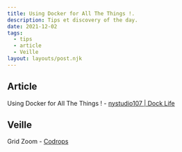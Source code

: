 ```yaml
---
title: Using Docker for All The Things !.
description: Tips et discovery of the day.
date: 2021-12-02
tags:
  - tips
  - article
  - Veille
layout: layouts/post.njk
---
```


## Article

Using Docker for All The Things ! - [nystudio107 | Dock Life](https://nystudio107.com/blog/dock-life-using-docker-for-all-the-things)

## Veille

Grid Zoom - [Codrops](https://tympanus.net/Development/GridZoom/)


